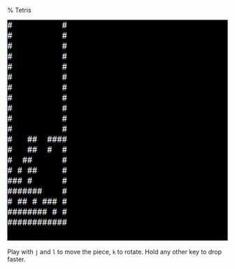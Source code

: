% Tetris

![Screenshot](tetris.png)

Play with `j` and `l` to move the piece, `k` to rotate. Hold any other
key to drop faster.
